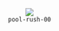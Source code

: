 <div align="center">
  <img src=https://skillicons.dev/icons?i=c />
  <br />
  <code>pool-rush-00</code>
</div>

